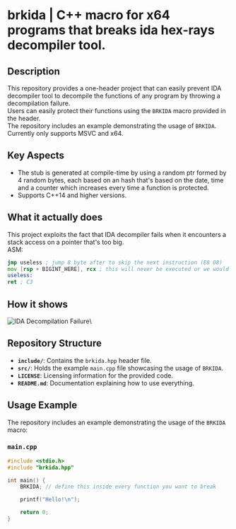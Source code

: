 # brkida | C++ macro for x64 programs that breaks ida hex-rays decompiler tool.

## Description
This repository provides a one-header project that can easily prevent IDA decompiler tool to decompile the functions of any program by throwing a decompilation failure.\
Users can easily protect their functions using the `BRKIDA` macro provided in the header.\
The repository includes an example demonstrating the usage of `BRKIDA`.\
Currently only supports MSVC and x64.

## Key Aspects
 - The stub is generated at compile-time by using a random ptr formed by 4 random bytes, each based on an hash that's based on the date, time and a counter which increases every time a function is protected.
 - Supports C++14 and higher versions.

## What it actually does
This project exploits the fact that IDA decompiler fails when it encounters a stack access on a pointer that's too big.\
ASM:
```asm
jmp useless ; jump 8 byte after to skip the next instruction (E8 08)
mov [rsp + BIGINT_HERE], rcx ; this will never be executed or we would crash too (48 89 8C 24 DE AD BE EF)
useless:
ret ; C3
```

## How it shows
![IDA Decompilation Failure](https://i.imgur.com/ctg9Zxv.png)\

## Repository Structure
- **`include/`**: Contains the `brkida.hpp` header file.
- **`src/`**: Holds the example `main.cpp` file showcasing the usage of `BRKIDA`.
- **`LICENSE`**: Licensing information for the provided code.
- **`README.md`**: Documentation explaining how to use everything.

## Usage Example
The repository includes an example demonstrating the usage of the `BRKIDA` macro:

### `main.cpp`
```cpp
#include <stdio.h>
#include "brkida.hpp"

int main() {
    BRKIDA; // define this inside every function you want to break

    printf("Hello!\n");

    return 0;
}
```
